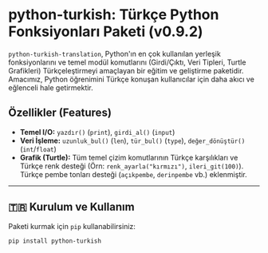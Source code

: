 # python-turkish: Türkçe Python Fonksiyonları Paketi (v0.9.2)

`python-turkish-translation`, Python'ın en çok kullanılan yerleşik fonksiyonlarını ve temel modül komutlarını (Girdi/Çıktı, Veri Tipleri, Turtle Grafikleri) Türkçeleştirmeyi amaçlayan bir eğitim ve geliştirme paketidir. Amacımız, Python öğrenimini Türkçe konuşan kullanıcılar için daha akıcı ve eğlenceli hale getirmektir.

## Özellikler (Features)

- **Temel I/O:** `yazdır()` (`print`), `girdi_al()` (`input`)
- **Veri İşleme:** `uzunluk_bul()` (`len`), `tür_bul()` (`type`), `değer_dönüştür()` (`int`/`float`)
- **Grafik (Turtle):** Tüm temel çizim komutlarının Türkçe karşılıkları ve Türkçe renk desteği (Örn: `renk_ayarla("kırmızı")`, `ileri_git(100)`). Türkçe pembe tonları desteği (`açıkpembe`, `derinpembe` vb.) eklenmiştir.

---

## 🇹🇷 Kurulum ve Kullanım

Paketi kurmak için `pip` kullanabilirsiniz:

```bash
pip install python-turkish

